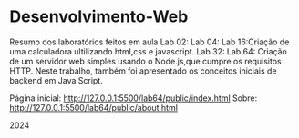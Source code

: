 # Desenvolvimento-Web
Resumo dos laboratórios feitos em aula
Lab 02: 
Lab 04:
Lab 16:Criação de uma calculadora ultilizando html,css e javascript.
Lab 32:
Lab 64: Criação de um servidor web simples usando o Node.js,que cumpre os requisitos HTTP. Neste trabalho, também foi apresentado os conceitos iniciais de backend em Java Script.

Página inicial: http://127.0.0.1:5500/lab64/public/index.html
Sobre: http://127.0.0.1:5500/lab64/public/about.html 

2024
